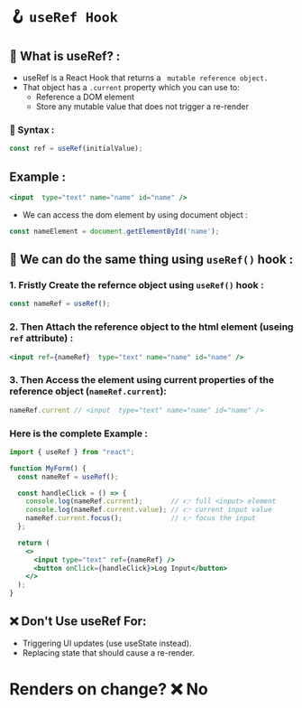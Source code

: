 # 🪝 `useRef Hook`
## 📌 What is useRef? : 
- useRef is a React Hook that returns a ` mutable reference object.`
- That object has a `.current` property which you can use to:
  - Reference a DOM element
  - Store any mutable value that does not trigger a re-render
### 📌 Syntax : 
```jsx
const ref = useRef(initialValue);
``` 

## Example : 
```jsx
<input  type="text" name="name" id="name" />
```
- We can access the dom element by using document object :
```jsx
const nameElement = document.getElementById('name');
```
## 🎯 We can do the same thing using `useRef()` hook :
### 1. Fristly Create the refernce object using `useRef()` hook : 
```jsx
const nameRef = useRef();
```

### 2. Then Attach the reference object to the html element (useing `ref` attribute) : 
```jsx
<input ref={nameRef}  type="text" name="name" id="name" />
```

### 3. Then Access the element using current properties of the reference object (`nameRef.current`):
```jsx
nameRef.current // <input  type="text" name="name" id="name" />
```
### Here is the complete Example : 

```jsx
import { useRef } from "react";

function MyForm() {
  const nameRef = useRef();

  const handleClick = () => {
    console.log(nameRef.current);       // 👉 full <input> element
    console.log(nameRef.current.value); // 👉 current input value
    nameRef.current.focus();            // 👉 focus the input
  };

  return (
    <>
      <input type="text" ref={nameRef} />
      <button onClick={handleClick}>Log Input</button>
    </>
  );
}
```

## ❌ Don't Use useRef For:
- Triggering UI updates (use useState instead).
- Replacing state that should cause a re-render.

# Renders on change?	❌ No
